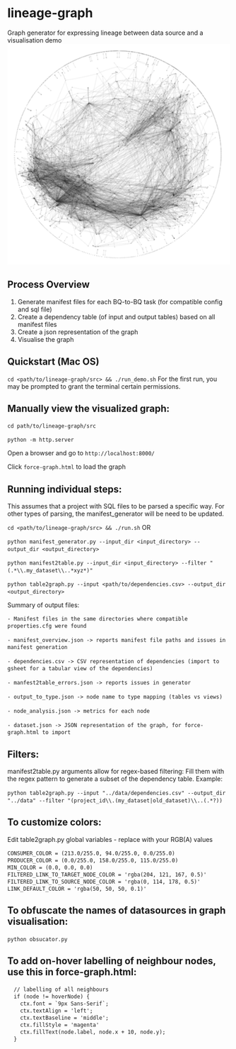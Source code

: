 # lineage-graph
Graph generator for expressing lineage between data source and a visualisation demo
![image info](graph.png)

## Process Overview
1) Generate manifest files for each BQ-to-BQ task (for compatible config and sql file)
2) Create a dependency table (of input and output tables) based on all manifest files
3) Create a json representation of the graph
4) Visualise the graph

## Quickstart (Mac OS)
`cd <path/to/lineage-graph/src> && ./run_demo.sh`
For the first run, you may be prompted to grant the terminal certain permissions.

## Manually view the visualized graph:
`cd path/to/lineage-graph/src`

`python -m http.server`

Open a browser and go to `http://localhost:8000/`

Click `force-graph.html` to load the graph

## Running individual steps:
This assumes that a project with SQL files to be parsed a specific way.
For other types of parsing, the manifest_generator will be need to be updated.

`cd <path/to/lineage-graph/src> && ./run.sh` OR

`python manifest_generator.py --input_dir <input_directory> --output_dir <output_directory>`

`python manifest2table.py --input_dir <input_directory> --filter "(.*\\.my_dataset\\..*xyz*)"`

`python table2graph.py --input <path/to/dependencies.csv> --output_dir <output_directory>`

Summary of output files:

	- Manifest files in the same directories where compatible properties.cfg were found

	- manifest_overview.json -> reports manifest file paths and issues in manifest generation

	- dependencies.csv -> CSV representation of dependencies (import to gsheet for a tabular view of the dependencies)

	- manfest2table_errors.json -> reports issues in generator

	- output_to_type.json -> node name to type mapping (tables vs views)

	- node_analysis.json -> metrics for each node

	- dataset.json -> JSON representation of the graph, for force-graph.html to import

## Filters:
manifest2table.py arguments allow for regex-based filtering:
Fill them with the regex pattern to generate a subset of the dependency table. Example:

`python table2graph.py --input "../data/dependencies.csv" --output_dir "../data" --filter "(project_id\\.(my_dataset|old_dataset)\\..(.*?))`


## To customize colors:
Edit table2graph.py global variables - replace with your RGB(A) values
```
CONSUMER_COLOR = (213.0/255.0, 94.0/255.0, 0.0/255.0)
PRODUCER_COLOR = (0.0/255.0, 158.0/255.0, 115.0/255.0) 
MIN_COLOR = (0.0, 0.0, 0.0)
FILTERED_LINK_TO_TARGET_NODE_COLOR = 'rgba(204, 121, 167, 0.5)'
FILTERED_LINK_TO_SOURCE_NODE_COLOR = 'rgba(0, 114, 178, 0.5)'
LINK_DEFAULT_COLOR = 'rgba(50, 50, 50, 0.1)'
```

## To obfuscate the names of datasources in graph visualisation:
`python obsucator.py`

## To add on-hover labelling of neighbour nodes, use this in force-graph.html:
```
  // labelling of all neighbours
  if (node != hoverNode) {
    ctx.font = `9px Sans-Serif`;
    ctx.textAlign = 'left';
    ctx.textBaseline = 'middle';
    ctx.fillStyle = 'magenta'
    ctx.fillText(node.label, node.x + 10, node.y);
  }
```

